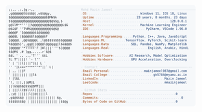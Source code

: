 <picture>
  <source srcset="https://raw.githubusercontent.com/mmazinjameel/mmazinjameel/main/dark_mode.svg?v=1753705355" media="(prefers-color-scheme: dark)">
  <img src="https://raw.githubusercontent.com/mmazinjameel/mmazinjameel/main/light_mode.svg?v=1753705355">
</picture>
